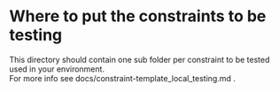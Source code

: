 # Where to put the constraints to be testing

This directory should contain one sub folder per constraint to be tested used in your environment.  
For more info see docs/constraint-template_local_testing.md .  
